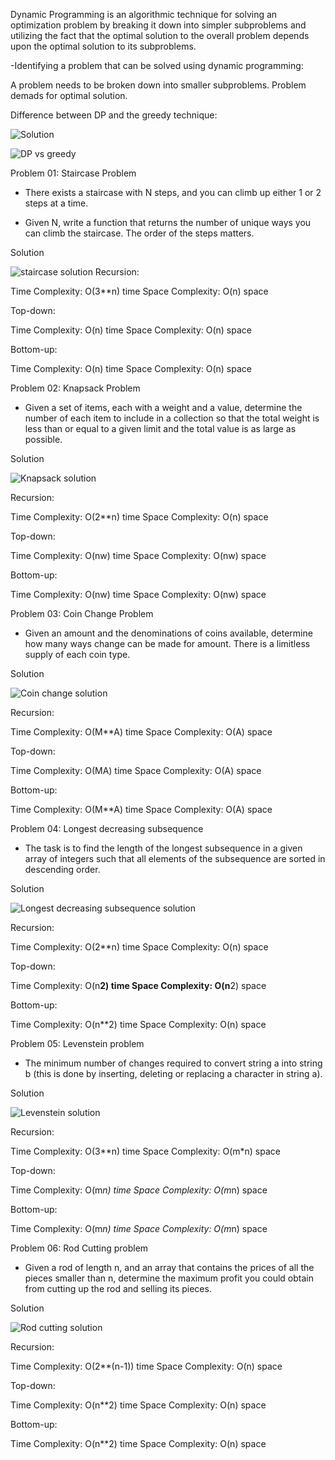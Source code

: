 Dynamic Programming is an algorithmic technique for solving an optimization problem by breaking it down into simpler subproblems and utilizing the fact that the optimal solution to the overall problem depends upon the optimal solution to its subproblems.

-Identifying a problem that can be solved using dynamic programming:

A problem needs to be broken down into smaller subproblems.
Problem demads for optimal solution.

Difference between DP and the greedy technique:

![Solution](../Images/sol.png)

![DP vs greedy](../Images/dpvsgreedy.png)

Problem 01: Staircase Problem
- There exists a staircase with N steps, and you can climb up either 1 or 2 steps at a time.

- Given N, write a function that returns the number of unique ways you can climb the staircase.
The order of the steps matters.

Solution

![staircase solution](../Images/staircase.png)
Recursion:

Time Complexity: O(3**n) time
Space Complexity: O(n) space

Top-down:

Time Complexity: O(n) time
Space Complexity: O(n) space

Bottom-up:

Time Complexity: O(n) time
Space Complexity: O(n) space

Problem 02: Knapsack Problem
- Given a set of items, each with a weight and a value, determine the number of each item to include in a collection so that the total weight is less than or equal to a given limit and the total value is as large as possible.

Solution

![Knapsack solution](../Images/knapsackdp.png)

Recursion:

Time Complexity: O(2**n) time
Space Complexity: O(n) space

Top-down:

Time Complexity: O(nw) time
Space Complexity: O(nw) space


Bottom-up:

Time Complexity: O(nw) time
Space Complexity: O(nw) space

Problem 03: Coin Change Problem
- Given an amount and the denominations of coins available, determine how many ways change can be made for amount. There is a limitless supply of each coin type.

Solution

![Coin change solution](../Images/coinchange.png)

Recursion: 

Time Complexity: O(M**A) time
Space Complexity: O(A) space

Top-down: 

Time Complexity: O(MA) time
Space Complexity: O(A) space

Bottom-up: 

Time Complexity: O(M**A) time
Space Complexity: O(A) space

Problem 04: Longest decreasing subsequence
- The task is to find the length of the longest subsequence in a given array of integers such that all elements of the subsequence are sorted in descending order.

Solution

![Longest decreasing subsequence solution](../Images/longestdec.png)

Recursion: 

Time Complexity: O(2**n) time
Space Complexity: O(n) space

Top-down: 

Time Complexity: O(n**2) time
Space Complexity: O(n**2) space

Bottom-up: 

Time Complexity: O(n**2) time
Space Complexity: O(n) space


Problem 05: Levenstein problem
- The minimum number of changes required to convert string a into string b (this is done by inserting, deleting or replacing a character in string a).

Solution

![Levenstein solution](../Images/levenstein.png)

Recursion: 

Time Complexity: O(3**n) time
Space Complexity: O(m*n) space

Top-down: 

Time Complexity: O(m*n) time
Space Complexity: O(m*n) space

Bottom-up: 

Time Complexity: O(m*n) time
Space Complexity: O(m*n) space

Problem 06: Rod Cutting problem
- Given a rod of length n, and an array that contains the prices of all the pieces smaller than n, determine the maximum profit you could obtain from cutting up the rod and selling its pieces.

Solution

![Rod cutting solution](../Images/rodcut.png)

Recursion: 

Time Complexity: O(2**(n-1)) time
Space Complexity: O(n) space

Top-down: 

Time Complexity: O(n**2) time
Space Complexity: O(n) space

Bottom-up: 

Time Complexity: O(n**2) time
Space Complexity: O(n) space